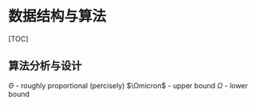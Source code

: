 # 数据结构与算法

[TOC]

## 算法分析与设计

$\Theta$ - roughly proportional (percisely)
$\Omicron$ - upper bound
$\Omega$ - lower bound
